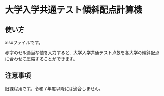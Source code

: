 # 大学入学共通テスト傾斜配点計算機

## 使い方

xlsxファイルです。

赤字のセル適当な値を入力すると、大学入学共通テスト点数を各大学の傾斜配点に合わせて圧縮することができます。

## 注意事項

旧課程用です。令和７年度以降には適合しません。
